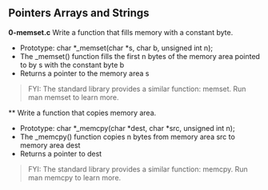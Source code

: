 ## Pointers Arrays and Strings
**0-memset.c** Write a function that fills memory with a constant byte.
 - Prototype: char *_memset(char *s, char b, unsigned int n);
 - The _memset() function fills the first n bytes of the memory area pointed to by s with the constant byte b
 - Returns a pointer to the memory area s
> FYI: The standard library provides a similar function: memset. Run man memset to learn more.

** Write a function that copies memory area.
- Prototype: char *_memcpy(char *dest, char *src, unsigned int n);
- The _memcpy() function copies n bytes from memory area src to memory area dest
- Returns a pointer to dest
> FYI: The standard library provides a similar function: memcpy. Run man memcpy to learn more.

